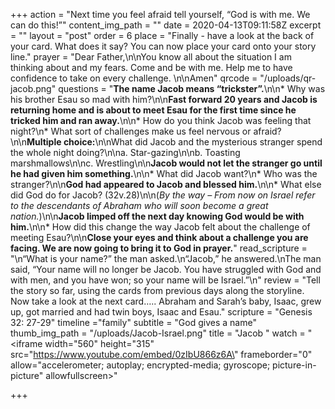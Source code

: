 +++
action = "Next time you feel afraid tell yourself, “God is with me. We can do this!”"
content_img_path = ""
date = 2020-04-13T09:11:58Z
excerpt = ""
layout = "post"
order = 6
place = "Finally - have a look at the back of your card. What does it say? You can now place your card onto your story line."
prayer = "Dear Father,\n\nYou know all about the situation I am thinking about and my fears. Come and be with me. Help me to have confidence to take on every challenge. \n\nAmen"
qrcode = "/uploads/qr-jacob.png"
questions = "**The name Jacob means “trickster”.**\n\n* Why was his brother Esau so mad with him?\n\n**Fast forward 20 years and Jacob is returning home and is about to meet Esau for the first time since he tricked him and ran away.**\n\n* How do you think Jacob was feeling that night?\n* What sort of challenges make us feel nervous or afraid?\n\n**Multiple choice:**\n\nWhat did Jacob and the mysterious stranger spend the whole night doing?\n\na. Star-gazing\n\nb. Toasting marshmallows\n\nc. Wrestling\n\n**Jacob would not let the stranger go until he had given him something.**\n\n* What did Jacob want?\n* Who was the stranger?\n\n**God had appeared to Jacob and blessed him.**\n\n* What else did God do for Jacob? (32v.28)\n\n(_By the way – From now on Israel refer to the descendants of Abraham who will soon become a great nation._)\n\n**Jacob limped off the next day knowing God would be with him.**\n\n* How did this change the way Jacob felt about the challenge of meeting Esau?\n\n**Close your eyes and think about a challenge you are facing. We are now going to bring it to God in prayer.**"
read_scripture = "\n“What is your name?” the man asked.\n“Jacob,” he answered.\nThe man said, “Your name will no longer be Jacob. You have struggled with God and with men, and you have won; so your name will be Israel.”\n"
review = "Tell the story so far, using the cards from previous days along the storyline. Now take a look at the next card….. Abraham and Sarah’s baby, Isaac, grew up, got married and had twin boys, Isaac and Esau."
scripture = "Genesis 32: 27-29"
timeline ="family"
subtitle = "God gives a name"
thumb_img_path = "/uploads/Jacob-Israel.png"
title = "Jacob "
watch = "<iframe width=\"560\" height=\"315\" src=\"https://www.youtube.com/embed/0zIbU866z6A\" frameborder=\"0\" allow=\"accelerometer; autoplay; encrypted-media; gyroscope; picture-in-picture\" allowfullscreen></iframe>"

+++
